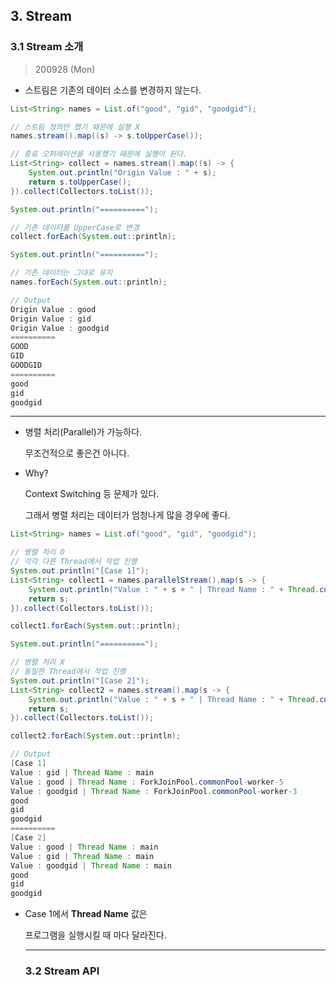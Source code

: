 

## 3. Stream

### 3.1 Stream 소개 

> 200928 (Mon)

* 스트림은 기존의 데이터 소스를 변경하지 않는다.

``` java
List<String> names = List.of("good", "gid", "goodgid");

// 스트림 정의만 했기 때문에 실행 X
names.stream().map((s) -> s.toUpperCase());

// 종료 오퍼레이션을 사용했기 때문에 실행이 된다.
List<String> collect = names.stream().map((s) -> {
    System.out.println("Origin Value : " + s);
    return s.toUpperCase();
}).collect(Collectors.toList());

System.out.println("==========");

// 기존 데이터를 UpperCase로 변경
collect.forEach(System.out::println);

System.out.println("==========");

// 기존 데이터는 그대로 유지
names.forEach(System.out::println);

// Output
Origin Value : good
Origin Value : gid
Origin Value : goodgid
==========
GOOD
GID
GOODGID
==========
good
gid
goodgid
```

---

* 병렬 처리(Parallel)가 가능하다.

  무조건적으로 좋은건 아니다. 

* Why? 

  Context Switching 등 문제가 있다.

  그래서 병렬 처리는 데이터가 엄청나게 많을 경우에 좋다.

``` java
List<String> names = List.of("good", "gid", "goodgid");

// 병렬 처리 O
// 각각 다른 Thread에서 작업 진행
System.out.println("[Case 1]");
List<String> collect1 = names.parallelStream().map(s -> {
    System.out.println("Value : " + s + " | Thread Name : " + Thread.currentThread().getName());
    return s;
}).collect(Collectors.toList());

collect1.forEach(System.out::println);

System.out.println("==========");

// 병렬 처리 X
// 동일한 Thread에서 작업 진행
System.out.println("[Case 2]");
List<String> collect2 = names.stream().map(s -> {
    System.out.println("Value : " + s + " | Thread Name : " + Thread.currentThread().getName());
    return s;
}).collect(Collectors.toList());

collect2.forEach(System.out::println);

// Output
[Case 1]
Value : gid | Thread Name : main
Value : good | Thread Name : ForkJoinPool.commonPool-worker-5
Value : goodgid | Thread Name : ForkJoinPool.commonPool-worker-3
good
gid
goodgid
==========
[Case 2]
Value : good | Thread Name : main
Value : gid | Thread Name : main
Value : goodgid | Thread Name : main
good
gid
goodgid
```

* Case 1에서 **Thread Name** 값은 

  프로그램을 실행시킬 때 마다 달라진다.


  ---


  ### 3.2 Stream API
